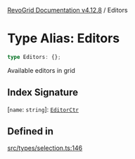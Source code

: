 [RevoGrid Documentation v4.12.8](README.md) / Editors

# Type Alias: Editors

```ts
type Editors: {};
```

Available editors in grid

## Index Signature

 \[`name`: `string`\]: [`EditorCtr`](TypeAlias.EditorCtr.md)

## Defined in

[src/types/selection.ts:146](https://github.com/revolist/revogrid/blob/c3ca1940d3bbc95c0549378ff25b8d267352be31/src/types/selection.ts#L146)
